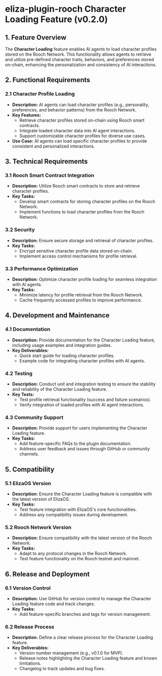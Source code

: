 # eliza-plugin-rooch Character Loading Feature (v0.2.0)

## 1. Feature Overview

The **Character Loading** feature enables AI agents to load character profiles stored on the Rooch Network. This functionality allows agents to retrieve and utilize pre-defined character traits, behaviors, and preferences stored on-chain, enhancing the personalization and consistency of AI interactions.

## 2. Functional Requirements

### 2.1 Character Profile Loading

- **Description:** AI agents can load character profiles (e.g., personality, preferences, and behavior patterns) from the Rooch Network.
- **Key Features:**
  - Retrieve character profiles stored on-chain using Rooch smart contracts.
  - Integrate loaded character data into AI agent interactions.
  - Support customizable character profiles for diverse use cases.
- **Use Case:** AI agents can load specific character profiles to provide consistent and personalized interactions.

## 3. Technical Requirements

### 3.1 Rooch Smart Contract Integration

- **Description:** Utilize Rooch smart contracts to store and retrieve character profiles.
- **Key Tasks:**
  - Develop smart contracts for storing character profiles on the Rooch Network.
  - Implement functions to load character profiles from the Rooch Network.

### 3.2 Security

- **Description:** Ensure secure storage and retrieval of character profiles.
- **Key Tasks:**
  - Encrypt sensitive character profile data stored on-chain.
  - Implement access control mechanisms for profile retrieval.

### 3.3 Performance Optimization

- **Description:** Optimize character profile loading for seamless integration with AI agents.
- **Key Tasks:**
  - Minimize latency for profile retrieval from the Rooch Network.
  - Cache frequently accessed profiles to improve performance.

## 4. Development and Maintenance

### 4.1 Documentation

- **Description:** Provide documentation for the Character Loading feature, including usage examples and integration guides.
- **Key Deliverables:**
  - Quick start guide for loading character profiles.
  - Example code for integrating character profiles with AI agents.

### 4.2 Testing

- **Description:** Conduct unit and integration testing to ensure the stability and reliability of the Character Loading feature.
- **Key Tests:**
  - Test profile retrieval functionality (success and failure scenarios).
  - Verify integration of loaded profiles with AI agent interactions.

### 4.3 Community Support

- **Description:** Provide support for users implementing the Character Loading feature.
- **Key Tasks:**
  - Add feature-specific FAQs to the plugin documentation.
  - Address user feedback and issues through GitHub or community channels.

## 5. Compatibility

### 5.1 ElizaOS Version

- **Description:** Ensure the Character Loading feature is compatible with the latest version of ElizaOS.
- **Key Tasks:**
  - Test feature integration with ElizaOS's core functionalities.
  - Address any compatibility issues during development.

### 5.2 Rooch Network Version

- **Description:** Ensure compatibility with the latest version of the Rooch Network.
- **Key Tasks:**
  - Adapt to any protocol changes in the Rooch Network.
  - Test feature functionality on the Rooch testnet and mainnet.

## 6. Release and Deployment

### 6.1 Version Control

- **Description:** Use GitHub for version control to manage the Character Loading feature code and track changes.
- **Key Tasks:**
  - Add feature-specific branches and tags for version management.

### 6.2 Release Process

- **Description:** Define a clear release process for the Character Loading feature.
- **Key Deliverables:**
  - Version number management (e.g., v0.1.0 for MVP).
  - Release notes highlighting the Character Loading feature and known limitations.
  - Changelog to track updates and bug fixes.